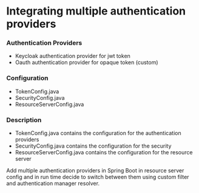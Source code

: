 # Integrating multiple authentication providers

### Authentication Providers

* Keycloak authentication provider for jwt token
* Oauth authentication provider for opaque token (custom)

### Configuration

* TokenConfig.java
* SecurityConfig.java
* ResourceServerConfig.java

### Description

* TokenConfig.java contains the configuration for the authentication providers
* SecurityConfig.java contains the configuration for the security
* ResourceServerConfig.java contains the configuration for the resource server

Add multiple authentication providers in Spring Boot in resource server config and in run time decide to switch between them using 
custom filter and authentication manager resolver. 
